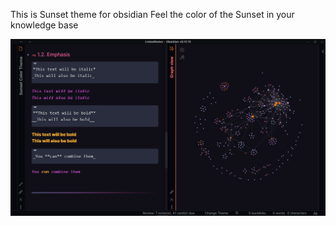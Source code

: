 This is Sunset theme for obsidian
Feel the color of the Sunset in your knowledge base

![](2021-10-13-07-01-22.png)